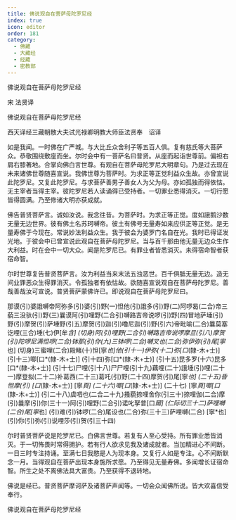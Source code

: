 ```yaml
---
title: 佛说观自在菩萨母陀罗尼经
index: true
icon: editor
order: 181
category:
  - 佛藏
  - 大藏经
  - 经藏
  - 密教部
---
```


  佛说观自在菩萨母陀罗尼经  

宋 法贤译  

佛说观自在菩萨母陀罗尼经  

西天译经三藏朝散大夫试光禄卿明教大师臣法贤奉　诏译  

如是我闻。一时佛在广严城。与大比丘众舍利子等五百人俱。复有慈氏等大菩萨众。恭敬围绕敷座而坐。尔时会中有一菩萨名曰普贤。从座而起诣世尊前。偏袒右肩右膝著地。合掌向佛白言世尊。有观自在菩萨母陀罗尼大明章句。乃是过去现在未来诸佛世尊随喜宣说。我佛世尊为菩萨时。为求正等正觉利益众生故。亦曾宣说此陀罗尼。又复此陀罗尼。与求菩萨善男子善女人为父为母。亦如孤独而得依怙。无主宰者当得主宰。彼陀罗尼若人读诵得已受持者。一切罪业悉得消灭。一切行愿皆得圆满。乃至修诸大明亦获成就。  

佛告普贤菩萨言。诚如汝说。我念往昔。为菩萨时。为求正等正觉。度如誐鹅沙数无量无边世界。彼有佛土名苏珂嚩帝。彼土有佛号无量寿如来应供正等正觉。是无量寿佛于今现在。常说妙法利益众生。我于彼会为婆罗门名自在光。我时已得证发光地。于彼会中已曾宣说此观自在菩萨母陀罗尼。当与百千那由他无量无边众生作大利益。时在会中一切大众。闻是陀罗尼已。有罪业者皆悉消灭。未得宿命智者获宿命智。  

尔时世尊复告普贤菩萨言。汝为利益当来末法五浊恶世。百千俱胝无量无边。造无间业罪恶众生得罪消灭。令孤独者有依怙故。欲随喜宣说观自在菩萨母陀罗尼。善哉善哉汝可宣说。普贤菩萨蒙佛许已。即说观自在菩萨母陀罗尼曰。  

那谟(引)婆誐嚩帝阿弥多(引)婆(引)野(一)怛他(引)誐多(引)野(二)阿啰曷(二合)帝三藐三没驮(引)野(三)曩谟阿(引)哩野(二合引)嚩路吉帝说啰(引)野(四)冒地萨埵(引)野(引)摩贺(引)萨埵野(引五)摩贺(引)迦(引)噜尼迦(引)野(引六)帝毗喻(二合)曩莫塞讫哩(三合)埵(七)伊[牟*含] (切身)阿(引)哩野(二合引)嚩路吉帝说啰摩旦(引八)摩贺(引)陀啰尼满怛啰(二合)钵那(引)你(九)三钵啰(二合)嚩叉也(二合)弥伊弥(引)尾[寧*也] (切身)三蜜哩(二合)殿睹(十)怛[寧*也]他(引十一)伊弥(十二)弥[口*(隸-木+士)] (引十三)唧[口*(隸-木+士)] (引十四)弥[口*(隸-木+士)] (引十五)昆多罗(十六)昆多[口*(隸-木+士)] (引十七)尸哩(引十八)尸尸哩(引十九)藕哩(二十)誐埵(引)哩(二十一)摩登拟(二十二)补葛西(二十三)葛吒(引)野(二十四)摩贺(引)尾[寧*也] (二十五)昏怛摩(引) [口*(隸-木+士)] [寧*頁] (二十六)唧[口*(隸-木+士)] (二十七) [寧*頁]唧[口*(隸-木+士)] (引二十八)虞呬也(二合二十九)搔藐捺哩舍你(引三十)捺哩伽(二合)摩(引)曩摩(引)你(三十一)阿(引)哩野(二合引)诺叱拏普[口*爾] (仁际切三十二)萨哩嚩(二合)尾[寧*也] (引)难(引)钵啰(二合)尾设也(二合)弥(三十三)萨哩嚩(二合) [寧*也] (引)你(引)弥(引)说哩莎(引)贺(引三十四)  

尔时普贤菩萨说是陀罗尼已。白佛言世尊。若复有人至心受持。所有罪业悉皆消灭。于一切怖畏时常得拥护。若有行人欲求见我及诸成就者。当加精进心不间断。一日三时专注持诵。至满七日我愍是人为现本身。又复行人如是专注。心不间断默念一月。当得观自在菩萨出现本身施所求愿。乃至得见无量寿佛。多闻增长证宿命智。所生之处不离佛法具大富贵。乃至获得不退转地。  

佛说是经已。普贤菩萨摩诃萨及诸菩萨声闻等。一切会众闻佛所说。皆大欢喜信受奉行。  

佛说观自在菩萨母陀罗尼经  
